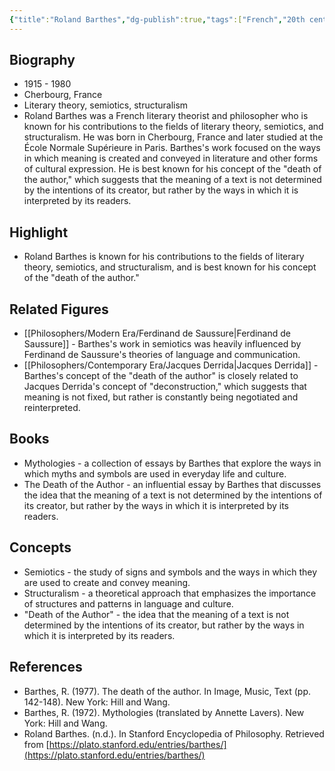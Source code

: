 ```yaml
---
{"title":"Roland Barthes","dg-publish":true,"tags":["French","20th century","contemporary-era","literary theory","figures","semiotics","structuralism"],"born-date":1915,"keywords":"Roland Barthes, literary theory, semiotics, structuralism, French literature","aliases":"French literary theorist and philosopher","permalink":"/philosophers/contemporary-era/roland-barthes/","dgPassFrontmatter":true}
---
```



## Biography

-   1915 - 1980
-   Cherbourg, France
-   Literary theory, semiotics, structuralism
-   Roland Barthes was a French literary theorist and philosopher who is known for his contributions to the fields of literary theory, semiotics, and structuralism. He was born in Cherbourg, France and later studied at the École Normale Supérieure in Paris. Barthes's work focused on the ways in which meaning is created and conveyed in literature and other forms of cultural expression. He is best known for his concept of the "death of the author," which suggests that the meaning of a text is not determined by the intentions of its creator, but rather by the ways in which it is interpreted by its readers.

## Highlight

-   Roland Barthes is known for his contributions to the fields of literary theory, semiotics, and structuralism, and is best known for his concept of the "death of the author."

## Related Figures

-   [[Philosophers/Modern Era/Ferdinand de Saussure\|Ferdinand de Saussure]] - Barthes's work in semiotics was heavily influenced by Ferdinand de Saussure's theories of language and communication.
-   [[Philosophers/Contemporary Era/Jacques Derrida\|Jacques Derrida]] - Barthes's concept of the "death of the author" is closely related to Jacques Derrida's concept of "deconstruction," which suggests that meaning is not fixed, but rather is constantly being negotiated and reinterpreted.

## Books

-   Mythologies - a collection of essays by Barthes that explore the ways in which myths and symbols are used in everyday life and culture.
-   The Death of the Author - an influential essay by Barthes that discusses the idea that the meaning of a text is not determined by the intentions of its creator, but rather by the ways in which it is interpreted by its readers.

## Concepts

-   Semiotics - the study of signs and symbols and the ways in which they are used to create and convey meaning.
-   Structuralism - a theoretical approach that emphasizes the importance of structures and patterns in language and culture.
-   "Death of the Author" - the idea that the meaning of a text is not determined by the intentions of its creator, but rather by the ways in which it is interpreted by its readers.

## References

-   Barthes, R. (1977). The death of the author. In Image, Music, Text (pp. 142-148). New York: Hill and Wang.
-   Barthes, R. (1972). Mythologies (translated by Annette Lavers). New York: Hill and Wang.
-   Roland Barthes. (n.d.). In Stanford Encyclopedia of Philosophy. Retrieved from [https://plato.stanford.edu/entries/barthes/](https://plato.stanford.edu/entries/barthes/)